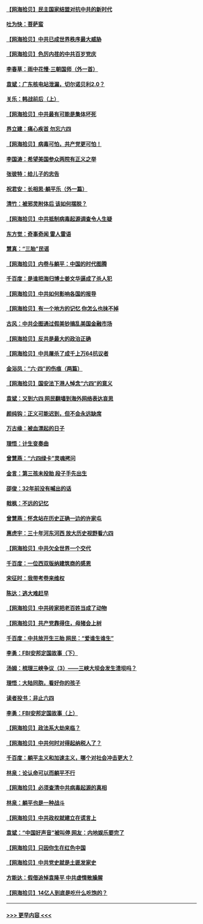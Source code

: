 #### [【网海拾贝】民主国家结盟对抗中共的新时代](../pages/nsc993/n13031717.md?t=06191701) 
#### [吐为快：菩萨蛮](../pages/nsc993/n13030033.md?t=06191701) 
#### [【网海拾贝】中共已成世界秩序最大威胁](../pages/nsc993/n13028138.md?t=06191701) 
#### [【网海拾贝】色厉内荏的中共百岁党庆](../pages/nsc993/n13025582.md?t=06191701) 
#### [李春草：雨中花慢‧三朝国师（外一首）](../pages/nsc993/n13025567.md?t=06191701) 
#### [袁斌：广东核电站泄漏，切尔诺贝利2.0？](../pages/nsc993/n13025475.md?t=06191701) 
#### [关乐：韩战前后（上）](../pages/nsc993/n13025387.md?t=06191701) 
#### [【网海拾贝】中共最有可能是集体坏死](../pages/nsc993/n13023101.md?t=06191701) 
#### [界立建：痛心疾首 勿忘六四](../pages/nsc993/n13022339.md?t=06191701) 
#### [【网海拾贝】病毒可怕，共产党更可怕！](../pages/nsc993/n13020728.md?t=06191701) 
#### [李国涛：希望美国参众两院有正义之举](../pages/nsc993/n13020674.md?t=06191701) 
#### [张彼特：给儿子的忠告](../pages/nsc993/n13018934.md?t=06191701) 
#### [祝君安：长相思‧躺平乐（外一篇）](../pages/nsc993/n13018923.md?t=06191701) 
#### [清竹：被邪灵附体后 该如何摆脱？](../pages/nsc993/n13018877.md?t=06191701) 
#### [【网海拾贝】中共抵制病毒起源调查令人生疑](../pages/nsc993/n13017785.md?t=06191701) 
#### [东方觉：奇事奇闻 雷人雷语](../pages/nsc993/n13017577.md?t=06191701) 
#### [慧真：“三胎”民谣](../pages/nsc993/n13017394.md?t=06191701) 
#### [【网海拾贝】内卷与躺平：中国的时代图腾](../pages/nsc993/n13016128.md?t=06191701) 
#### [千百度：是谁把海归博士姜文华逼成了杀人犯](../pages/nsc993/n13015218.md?t=06191701) 
#### [【网海拾贝】中共如何影响各国的报导](../pages/nsc993/n13012599.md?t=06191701) 
#### [【网海拾贝】有一个地方的记忆 你怎么也抹不掉](../pages/nsc993/n13009802.md?t=06191701) 
#### [古风：中共企图通过假美钞搞乱美国金融市场](../pages/nsc993/n13009626.md?t=06191701) 
#### [【网海拾贝】反共是最大的政治正确](../pages/nsc993/n13007051.md?t=06191701) 
#### [【网海拾贝】中共屠杀了成千上万64抗议者](../pages/nsc993/n13002713.md?t=06191701) 
#### [金浴凤：“六·四”的伤痕（两篇）](../pages/nsc993/n13001719.md?t=06191701) 
#### [【网海拾贝】国安法下港人悼念“六四”的意义](../pages/nsc993/n13001039.md?t=06191701) 
#### [袁斌：又到六四 网民翻墙到海外网络表达哀思](../pages/nsc993/n13000995.md?t=06191701) 
#### [颜纯钩：正义可能迟到，但不会永远缺席](../pages/nsc993/n13000920.md?t=06191701) 
#### [万古缘：被血漂起的日子](../pages/nsc993/n13000914.md?t=06191701) 
#### [理悟：计生变奏曲](../pages/nsc993/n13000414.md?t=06191701) 
#### [曾慧燕：“六四绿卡”灵魂拷问](../pages/nsc993/n13000277.md?t=06191701) 
#### [金言：第三孩未投胎 段子手先出生](../pages/nsc993/n13000215.md?t=06191701) 
#### [邵俊：32年前没有喊出的话](../pages/nsc993/n13000181.md?t=06191701) 
#### [戟枫：不远的记忆](../pages/nsc993/n13000121.md?t=06191701) 
#### [曾慧燕：怀念站在历史正确一边的许家屯](../pages/nsc993/n13000073.md?t=06191701) 
#### [惠虎宇：三十年河东河西 放大历史视野看六四](../pages/nsc993/n13000018.md?t=06191701) 
#### [【网海拾贝】中共欠全世界一个交代](../pages/nsc993/n12998706.md?t=06191701) 
#### [千百度：一位西双版纳建筑商的感恩](../pages/nsc993/n12998487.md?t=06191701) 
#### [宋征时：我带考卷来维权](../pages/nsc993/n12994088.md?t=06191701) 
#### [陈达：逃大难赶早](../pages/nsc993/n12993569.md?t=06191701) 
#### [【网海拾贝】中共砖家把老百姓当成了动物](../pages/nsc993/n12993483.md?t=06191701) 
#### [【网海拾贝】共产党靠得住，母猪会上树](../pages/nsc993/n12990730.md?t=06191701) 
#### [千百度：中共放开生三胎 网民：“爱谁生谁生”](../pages/nsc993/n12990644.md?t=06191701) 
#### [李勇：FBI安邦定国故事（下）](../pages/nsc993/n12987854.md?t=06191701) 
#### [汤姆：梳理三峡争议（3）——三峡大坝会发生溃坝吗？](../pages/nsc993/n12989806.md?t=06191701) 
#### [理悟：大陆同胞，看好你的孩子](../pages/nsc993/n12989778.md?t=06191701) 
#### [读者投书：非止六四](../pages/nsc993/n12989673.md?t=06191701) 
#### [李勇：FBI安邦定国故事（上）](../pages/nsc993/n12987749.md?t=06191701) 
#### [【网海拾贝】政法系大劫来临？](../pages/nsc993/n12987596.md?t=06191701) 
#### [【网海拾贝】中共何时对得起纳税人了？](../pages/nsc993/n12985578.md?t=06191701) 
#### [千百度：躺平主义和加速主义，哪个对社会冲击更大？](../pages/nsc993/n12985512.md?t=06191701) 
#### [林泉：论认命可以而躺平不行](../pages/nsc993/n12985505.md?t=06191701) 
#### [【网海拾贝】必须查清中共病毒起源的真相](../pages/nsc993/n12984276.md?t=06191701) 
#### [林泉：躺平也是一种战斗](../pages/nsc993/n12984194.md?t=06191701) 
#### [【网海拾贝】中共政权就建立在谎言上](../pages/nsc993/n12981880.md?t=06191701) 
#### [袁斌：“中国好声音”被叫停 网友：内地娱乐要完了](../pages/nsc993/n12981826.md?t=06191701) 
#### [【网海拾贝】只因你生在红色中国](../pages/nsc993/n12979096.md?t=06191701) 
#### [【网海拾贝】中共党史就是土匪发家史](../pages/nsc993/n12976478.md?t=06191701) 
#### [方能达：假借追悼袁隆平 中共虚情散臊腥](../pages/nsc993/n12976396.md?t=06191701) 
#### [【网海拾贝】14亿人到底是吃什么吃饱的？](../pages/nsc993/n12974125.md?t=06191701) 

----
#### [ >>> 更早内容 <<< ](../indexes/nsc993-earlier.md)
